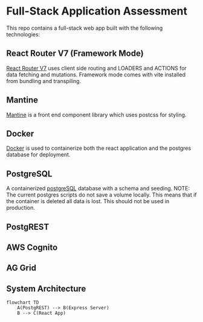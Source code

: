 # Full-Stack Application Assessment

This repo contains a full-stack web app built with the following technologies:

## React Router V7 (Framework Mode)

[React Router V7](https://reactrouter.com/home) uses client side routing and LOADERS and ACTIONS for data fetching and mutations. Framework mode comes with vite installed from bundling and transpiling.

## Mantine

[Mantine](https://mantine.dev/) is a front end component library which uses postcss for styling.

## Docker

[Docker](https://www.docker.com/) is used to containerize both the react application and the postgres database for deployment.

## PostgreSQL

A containerized [postgreSQL](https://www.postgresql.org/) database with a schema and seeding.
NOTE: The current postgres scripts do not save a volume locally. This means that if the container is deleted all data is lost. This should not be used in production.

## PostgREST

## AWS Cognito

## AG Grid

## System Architecture

```mermaid
flowchart TD
    A(PostgREST) --> B(Express Server)
    B --> C(React App)
```
